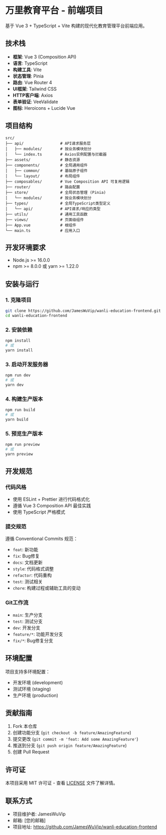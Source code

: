 # 万里教育平台 - 前端项目

基于 Vue 3 + TypeScript + Vite 构建的现代化教育管理平台前端应用。

## 技术栈

- **框架**: Vue 3 (Composition API)
- **语言**: TypeScript
- **构建工具**: Vite
- **状态管理**: Pinia
- **路由**: Vue Router 4
- **UI框架**: Tailwind CSS
- **HTTP客户端**: Axios
- **表单验证**: VeeValidate
- **图标**: Heroicons + Lucide Vue

## 项目结构

```
src/
├── api/                # API请求服务层
│   ├── modules/        # 按业务模块划分
│   └── index.ts        # Axios实例配置与拦截器
├── assets/             # 静态资源
├── components/         # 全局通用组件
│   ├── common/         # 基础原子组件
│   └── layout/         # 布局组件
├── composables/        # Vue Composition API 可复用逻辑
├── router/             # 路由配置
├── store/              # 全局状态管理 (Pinia)
│   └── modules/        # 按业务模块划分
├── types/              # 全局TypeScript类型定义
│   └── api/            # API请求/响应的类型
├── utils/              # 通用工具函数
├── views/              # 页面级组件
├── App.vue             # 根组件
└── main.ts             # 应用入口
```

## 开发环境要求

- Node.js >= 16.0.0
- npm >= 8.0.0 或 yarn >= 1.22.0

## 安装与运行

### 1. 克隆项目

```bash
git clone https://github.com/JamesWuVip/wanli-education-frontend.git
cd wanli-education-frontend
```

### 2. 安装依赖

```bash
npm install
# 或
yarn install
```

### 3. 启动开发服务器

```bash
npm run dev
# 或
yarn dev
```

### 4. 构建生产版本

```bash
npm run build
# 或
yarn build
```

### 5. 预览生产版本

```bash
npm run preview
# 或
yarn preview
```

## 开发规范

### 代码风格

- 使用 ESLint + Prettier 进行代码格式化
- 遵循 Vue 3 Composition API 最佳实践
- 使用 TypeScript 严格模式

### 提交规范

遵循 Conventional Commits 规范：

- `feat`: 新功能
- `fix`: Bug修复
- `docs`: 文档更新
- `style`: 代码格式调整
- `refactor`: 代码重构
- `test`: 测试相关
- `chore`: 构建过程或辅助工具的变动

### Git工作流

- `main`: 生产分支
- `test`: 测试分支
- `dev`: 开发分支
- `feature/*`: 功能开发分支
- `fix/*`: Bug修复分支

## 环境配置

项目支持多环境配置：

- 开发环境 (development)
- 测试环境 (staging)
- 生产环境 (production)

## 贡献指南

1. Fork 本仓库
2. 创建功能分支 (`git checkout -b feature/AmazingFeature`)
3. 提交更改 (`git commit -m 'feat: Add some AmazingFeature'`)
4. 推送到分支 (`git push origin feature/AmazingFeature`)
5. 创建 Pull Request

## 许可证

本项目采用 MIT 许可证 - 查看 [LICENSE](LICENSE) 文件了解详情。

## 联系方式

- 项目维护者: JamesWuVip
- 邮箱: [您的邮箱]
- 项目地址: https://github.com/JamesWuVip/wanli-education-frontend